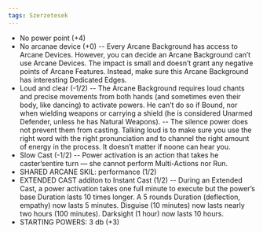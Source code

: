 ```yaml
---
tags: Szerzetesek
---
```

- No power point (+4)
- No arcanae device  (+0)
-- Every Arcane Background has access to Arcane Devices. However, you can decide an Arcane Background can’t use Arcane Devices. The impact is small and doesn’t grant any negative points of Arcane Features. Instead, make sure this Arcane Background has interesting Dedicated Edges.
- Loud and clear (-1/2)
-- The Arcane Background requires loud chants and precise movements from both hands (and sometimes even their body, like dancing) to activate powers. He can’t do so if Bound, nor when wielding weapons or carrying a shield (he is considered Unarmed Defender, unless he has Natural Weapons). 
-- The silence power does not prevent them  from casting. Talking loud is to make sure you use the right word with the right pronunciation and to channel the right amount of energy in the process. It doesn’t matter if noone can hear you.
- Slow Cast (-1/2)
--  Power activation is an action that takes he caster’sentire turn — she cannot perform Multi-Actions nor Run.
- SHARED ARCANE SKIL: performance (1/2)
- EXTENDED CAST  additon to Instant Cast (1/2)
-- During an Extended Cast, a power activation takes one full minute to execute but the power’s base Duration lasts 10 times longer. A 5 rounds Duration (deflection, empathy) now lasts 5 minutes. Disguise (10 minutes) now lasts nearly two hours (100 minutes). Darksight (1 hour) now lasts 10 hours.
- STARTING POWERS: 3 db (+3)
